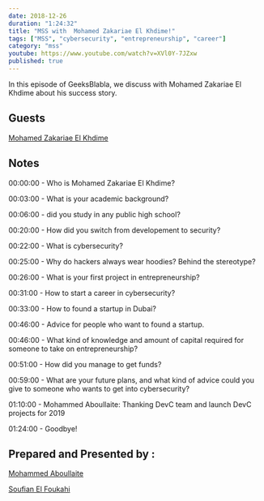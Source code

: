 ```yaml
---
date: 2018-12-26
duration: "1:24:32"
title: "MSS with  Mohamed Zakariae El Khdime!"
tags: ["MSS", "cybersecurity", "entrepreneurship", "career"]
category: "mss"
youtube: https://www.youtube.com/watch?v=XVl0Y-7JZxw
published: true
---
```


In this episode of GeeksBlabla, we discuss with Mohamed Zakariae El Khdime about his success story.

## Guests

[Mohamed Zakariae El Khdime](https://www.facebook.com/infom2z)

## Notes

00:00:00 - Who is Mohamed Zakariae El Khdime?

00:03:00 - What is your academic background?

00:06:00 - did you study in any public high school?

00:20:00 - How did you switch from developement to security?

00:22:00 - What is cybersecurity?

00:25:00 - Why do hackers always wear hoodies? Behind the stereotype?

00:26:00 - What is your first project in entrepreneurship?

00:31:00 - How to start a career in cybersecurity?

00:33:00 - How to found a startup in Dubai?

00:46:00 - Advice for people who want to found a startup.

00:46:00 - What kind of knowledge and amount of capital required for someone to take on entrepreneurship?

00:51:00 - How did you manage to get funds?

00:59:00 - What are your future plans, and what kind of advice could you give to someone who wants to get into cybersecurity?

01:10:00 - Mohammed Aboullaite: Thanking DevC team and launch DevC projects for 2019

01:24:00 - Goodbye!

## Prepared and Presented by :

[Mohammed Aboullaite](https://twitter.com/laytoun)

[Soufian El Foukahi](https://twitter.com/soufyanAI)
